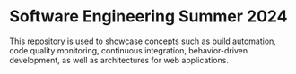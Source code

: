 # Software Engineering Summer 2024

This repository is used to showcase concepts such as build automation, code quality monitoring, continuous integration, 
behavior-driven development, as well as architectures for web applications.
